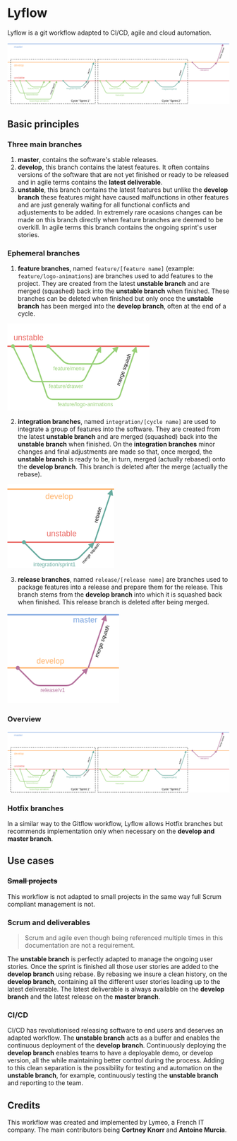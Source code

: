 # Lyflow
Lyflow is a git workflow adapted to CI/CD, agile and cloud automation.

![Full illustration](https://raw.githubusercontent.com/lymeo/lyflow/master/full.png)

## Basic principles

### Three main branches

1. **master**, contains the software's stable releases.
2. **develop**, this branch contains the latest features. It often contains versions of the software that are not yet finished or ready to be released and in agile terms contains the **latest deliverable**.
3. **unstable**, this branch contains the latest features but unlike the **develop branch** these features might have caused malfunctions in other features and are just generaly waiting for all functional conflicts and adjustements to be added. In extremely rare ocasions changes can be made on this branch directly when feature branches are deemed to be overkill. In agile terms this branch contains the ongoing sprint's user stories.

### Ephemeral branches

1. **feature branches**, named ```feature/[feature name]``` (example: ```feature/logo-animations```) are branches used to add features to the project. They are created from the latest **unstable branch** and are merged (squashed) back into the **unstable branch** when finished. These branches can be deleted when finished but only once the **unstable branch** has been merged into the **develop branch**, often at the end of a cycle.

![feature](https://raw.githubusercontent.com/lymeo/lyflow/master/feature.png)

2. **integration branches**, named ```integration/[cycle name]``` are used to integrate a group of features into the software. They are created from the latest **unstable branch** and are merged (squashed) back into the **unstable branch** when finished. On the **integration branches** minor changes and final adjustments are made so that, once merged, the **unstable branch** is ready to be, in turn, merged (actually rebased) onto the **develop branch**. This branch is deleted after the merge (actually the rebase).

![integration](https://raw.githubusercontent.com/lymeo/lyflow/master/integration.png)

3. **release branches**, named ```release/[release name]``` are branches used to package features into a release and prepare them for the release. This branch stems from the **develop branch** into which it is squashed back when finished. This release branch is deleted after being merged.

![release](https://raw.githubusercontent.com/lymeo/lyflow/master/release.png)

### Overview

![Full illustration](https://raw.githubusercontent.com/lymeo/lyflow/master/full.png)

### Hotfix branches

In a similar way to the Gitflow workflow, Lyflow allows Hotfix branches but recommends implementation only when necessary on the **develop and master branch**. 

## Use cases

### ~~Small projects~~
This workflow is not adapted to small projects in the same way full Scrum compliant management is not.

### Scrum and deliverables
> Scrum and agile even though being referenced multiple times in this documentation are not a requirement. 

The **unstable branch** is perfectly adapted to manage the ongoing user stories. Once the sprint is finished all those user stories are added to the **develop branch** using rebase. By rebasing we insure a clean history, on the **develop branch**, containing all the different user stories leading up to the latest deliverable. The latest deliverable is always available on the **develop branch** and the latest release on the **master branch**.

### CI/CD

CI/CD has revolutionised releasing software to end users and deserves an adapted workflow. The **unstable branch** acts as a buffer and enables the continuous deployment of the **develop branch**. Continuously deploying the **develop branch** enables teams to have a deployable demo, or develop version, all the while maintaining better control during the process. Adding to this clean separation is the possibility for testing and automation on the **unstable branch**, for example, continuously testing the **unstable branch** and reporting to the team.

## Credits

This workflow was created and implemented by Lymeo, a French IT company. The main contributors being **Cortney Knorr** and **Antoine Murcia**.


